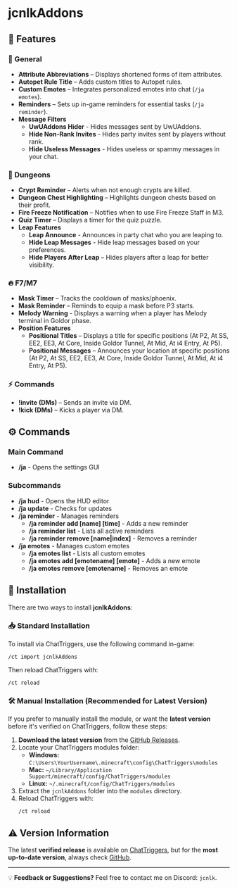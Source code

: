 # jcnlkAddons

## 📌 Features

### 🔹 General
- **Attribute Abbreviations** – Displays shortened forms of item attributes.
- **Autopet Rule Title** – Adds custom titles to Autopet rules.
- **Custom Emotes** – Integrates personalized emotes into chat (`/ja emotes`).
- **Reminders** – Sets up in-game reminders for essential tasks (`/ja reminder`).
- **Message Filters**
  - **UwUAddons Hider** - Hides messages sent by UwUAddons.
  - **Hide Non-Rank Invites** - Hides party invites sent by players without rank.
  - **Hide Useless Messages** - Hides useless or spammy messages in your chat.

### 🏰 Dungeons
- **Crypt Reminder** – Alerts when not enough crypts are killed.
- **Dungeon Chest Highlighting** – Highlights dungeon chests based on their profit.
- **Fire Freeze Notification** – Notifies when to use Fire Freeze Staff in M3.
- **Quiz Timer** – Displays a timer for the quiz puzzle.
- **Leap Features**
  - **Leap Announce** - Announces in party chat who you are leaping to.
  - **Hide Leap Messages** - Hide leap messages based on your preferences.
  - **Hide Players After Leap** – Hides players after a leap for better visibility.

### 🔥 F7/M7
- **Mask Timer** – Tracks the cooldown of masks/phoenix.
- **Mask Reminder** – Reminds to equip a mask before P3 starts.
- **Melody Warning** - Displays a warning when a player has Melody terminal in Goldor phase.
- **Position Features**
  - **Positional Titles** – Displays a title for specific positions (At P2, At SS, EE2, EE3, At Core, Inside Goldor Tunnel, At Mid, At i4 Entry, At P5).
  - **Positional Messages** – Announces your location at specific positions (At P2, At SS, EE2, EE3, At Core, Inside Goldor Tunnel, At Mid, At i4 Entry, At P5).


### ⚡ Commands
- **!invite (DMs)** – Sends an invite via DM.
- **!kick (DMs)** – Kicks a player via DM.

## ⚙️ Commands

### Main Command
- **/ja** - Opens the settings GUI

### Subcommands
- **/ja hud** - Opens the HUD editor
- **/ja update** - Checks for updates
- **/ja reminder** - Manages reminders
  - **/ja reminder add [name] [time]** - Adds a new reminder
  - **/ja reminder list** - Lists all active reminders
  - **/ja reminder remove [name|index]** - Removes a reminder
- **/ja emotes** - Manages custom emotes
  - **/ja emotes list** - Lists all custom emotes
  - **/ja emotes add [emotename] [emote]** - Adds a new emote
  - **/ja emotes remove [emotename]** - Removes an emote

## 🔗 Installation
There are two ways to install **jcnlkAddons**:

### 📥 Standard Installation
To install via ChatTriggers, use the following command in-game:
```
/ct import jcnlkAddons
```
Then reload ChatTriggers with:
```
/ct reload
```

### 🛠️ Manual Installation (Recommended for Latest Version)
If you prefer to manually install the module, or want the **latest version** before it's verified on ChatTriggers, follow these steps:

1. **Download the latest version** from the [GitHub Releases](https://github.com/jcnlk/jcnlkAddons/releases).
2. Locate your ChatTriggers modules folder:
   - **Windows:** `C:\Users\YourUsername\.minecraft\config\ChatTriggers\modules`
   - **Mac:** `~/Library/Application Support/minecraft/config/ChatTriggers/modules`
   - **Linux:** `~/.minecraft/config/ChatTriggers/modules`
3. Extract the `jcnlkAddons` folder into the `modules` directory.
4. Reload ChatTriggers with:
   ```
   /ct reload
   ```

## ⚠️ Version Information
The latest **verified release** is available on [ChatTriggers](https://www.chattriggers.com/modules/v/jcnlkAddons), but for the **most up-to-date version**, always check [GitHub](https://github.com/jcnlk/jcnlkAddons).

---
💡 **Feedback or Suggestions?** Feel free to contact me on Discord: `jcnlk`.

